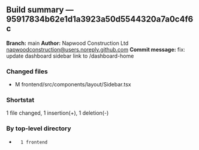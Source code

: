 ## Build summary — 95917834b62e1d1a3923a50d5544320a7a0c4f6c

**Branch:** main
**Author:** Napwood Construction Ltd <napwoodconstruction@users.noreply.github.com>
**Commit message:** fix: update dashboard sidebar link to /dashboard-home

### Changed files
 - M	frontend/src/components/layout/Sidebar.tsx

### Shortstat
 1 file changed, 1 insertion(+), 1 deletion(-)

### By top-level directory
 -       1 frontend
